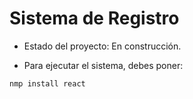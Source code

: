 <h1> Sistema de Registro </h1>

- Estado del proyecto: En construcción.

- Para ejecutar el sistema, debes poner:

```nmp install react```
